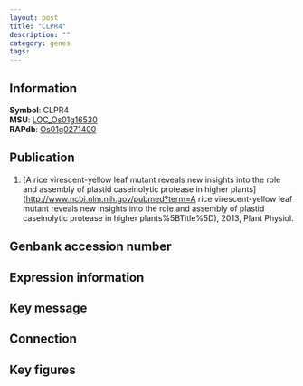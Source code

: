 ```yaml
---
layout: post
title: "CLPR4"
description: ""
category: genes
tags: 
---
```


## Information
__Symbol__: CLPR4  
__MSU__: [LOC_Os01g16530](http://rice.plantbiology.msu.edu/cgi-bin/ORF_infopage.cgi?orf=LOC_Os01g16530)  
__RAPdb__: [Os01g0271400](http://rapdb.dna.affrc.go.jp/viewer/gbrowse_details/irgsp1?name=Os01g0271400)  

## Publication
1. [A rice virescent-yellow leaf mutant reveals new insights into the role and assembly of plastid caseinolytic protease in higher plants](http://www.ncbi.nlm.nih.gov/pubmed?term=A rice virescent-yellow leaf mutant reveals new insights into the role and assembly of plastid caseinolytic protease in higher plants%5BTitle%5D), 2013, Plant Physiol.

## Genbank accession number

## Expression information

## Key message

## Connection

## Key figures


